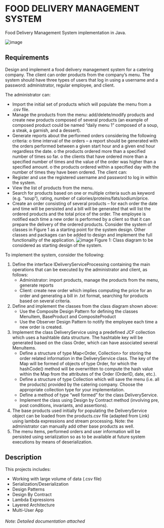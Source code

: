 # FOOD DELIVERY MANAGEMENT SYSTEM


Food Delivery Management System implementation in Java.

![image](https://user-images.githubusercontent.com/73665965/157125834-73e8eccf-db22-44db-af41-194584945a0d.png)

## Requirements
Design and implement a food delivery management system for a catering company. The client can
order products from the company’s menu. The system should have three types of users that log in
using a username and a password: administrator, regular employee, and client.

The administrator can:
* Import the initial set of products which will populate the menu from a .csv file.
* Manage the products from the menu: add/delete/modify products and create new products
composed of several products (an example of composed product could be named “daily
menu 1” composed of a soup, a steak, a garnish, and a dessert).
* Generate reports about the performed orders considering the following criteria:
o time interval of the orders – a report should be generated with the orders performed
between a given start hour and a given end hour regardless the date.
o the products ordered more than a specified number of times so far.
o the clients that have ordered more than a specified number of times and the value
of the order was higher than a specified amount.
o the products ordered within a specified day with the number of times they have
been ordered.
The client can:
* Register and use the registered username and password to log in within the system.
* View the list of products from the menu.
* Search for products based on one or multiple criteria such as keyword (e.g. “soup”), rating,
number of calories/proteins/fats/sodium/price.
* Create an order consisting of several products – for each order the date and time will be
persisted and a bill will be generated that will list the ordered products and the total price
of the order.
The employee is notified each time a new order is performed by a client so that it can prepare the
delivery of the ordered products.
Consider the system of classes in Figure 1 as a starting point for the system design. Other classes
and packages can be added to design and implement the full functionality of the application.
                    ![image](https://user-images.githubusercontent.com/73665965/157126643-f89dc740-ae5e-4f78-a32a-7c07a59a10aa.png)
Figure 1: Class diagram to be considered as starting design of the system.

To implement the system, consider the following:
1) Define the interface IDeliveryServiceProcessing containing the main operations that can
   be executed by the administrator and client, as follows:
   * Administrator: import products, manage the products from the menu, generate
   reports
   * Client: create new order which implies computing the price for an order and
   generating a bill in .txt format, searching for products based on several criteria.
2) Define and implement the classes from the class diagram shown above:
   * Use the Composite Design Pattern for defining the classes MenuItem,
   BaseProduct and CompositeProduct
   * Use the Observer Design Pattern to notify the employee each time a new order
   is created.
3) Implement the class DeliveryService using a predefined JCF collection which uses a
   hashtable data structure. The hashtable key will be generated based on the class Order,
   which can have associated several MenuItems.
   * Define a structure of type Map<Order, Collection<MenuItem>> for storing the
   order related information in the DeliveryService class. The key of the Map will
   be formed of objects of type Order, for which the hashCode() method will be
   overwritten to compute the hash value within the Map from the attributes of the
   Order (OrderID, date, etc.).
   * Define a structure of type Collection<MenuItem> which will save the menu
   (i.e. all the products) provided by the catering company. Choose the appropriate
   collection type for your implementation.
   * Define a method of type “well formed” for the class DeliveryService.
   * Implement the class using Design by Contract method (involving pre, post
   conditions, invariants, and assertions).
4) The base products used initially for populating the DeliveryService object can be loaded
   from the products.csv file (adapted from Link) using lambda expressions and stream
   processing. Note: the administrator can manually add other base products as well.
5) The menu items, performed orders and user information will be persisted using
   serialization so as to be available at future system executions by means of deserialization.



## Description
This projects includes:
- Working with large volume of data (.csv file)
- Serialization/Deserialization
- Design Patterns 
- Design By Contract
- Lambda Expressions
- Layered Architecture
- Multi-User App


###### Note: Detailed documentation attached
